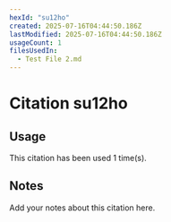 ```yaml
---
hexId: "su12ho"
created: 2025-07-16T04:44:50.186Z
lastModified: 2025-07-16T04:44:50.186Z
usageCount: 1
filesUsedIn:
  - Test File 2.md
---
```


# Citation su12ho

## Usage

This citation has been used 1 time(s).

## Notes

Add your notes about this citation here.

